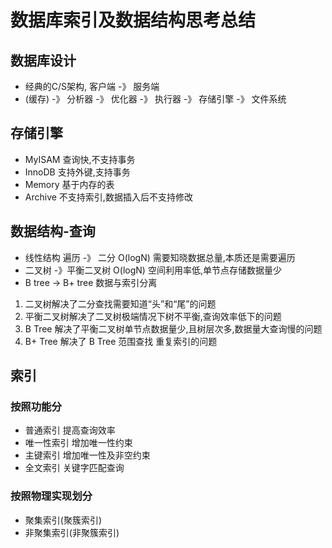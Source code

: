 # 数据库索引及数据结构思考总结

## 数据库设计

- 经典的C/S架构, 客户端 -》 服务端
- (缓存) -》 分析器 -》 优化器 -》 执行器 -》 存储引擎 -》 文件系统

## 存储引擎

- MyISAM 查询快,不支持事务
- InnoDB 支持外键,支持事务
- Memory 基于内存的表
- Archive 不支持索引,数据插入后不支持修改

## 数据结构-查询

- 线性结构 遍历 -》 二分 O(logN) 需要知晓数据总量,本质还是需要遍历
- 二叉树 -》平衡二叉树 O(logN) 空间利用率低,单节点存储数据量少
- B tree -> B+ tree 数据与索引分离

1. 二叉树解决了二分查找需要知道“头”和“尾”的问题
2. 平衡二叉树解决了二叉树极端情况下树不平衡,查询效率低下的问题
3. B Tree 解决了平衡二叉树单节点数据量少,且树层次多,数据量大查询慢的问题
4. B+ Tree 解决了 B Tree 范围查找 重复索引的问题

## 索引

### 按照功能分

- 普通索引 提高查询效率
- 唯一性索引 增加唯一性约束
- 主键索引 增加唯一性及非空约束
- 全文索引 关键字匹配查询

### 按照物理实现划分

- 聚集索引(聚簇索引)
- 非聚集索引(非聚簇索引)
